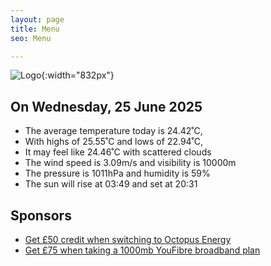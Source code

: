```yaml
---
layout: page
title: Menu
seo: Menu

---
```


![Logo](/images/logo.jpg){:width="832px"}

<!-- weather_marker starts -->
## On Wednesday, 25 June 2025

- The average temperature today is 24.42˚C,
- With highs of 25.55˚C and lows of 22.94˚C,
- It may feel like 24.46˚C with scattered clouds
- The wind speed is 3.09m/s and visibility is 10000m
- The pressure is 1011hPa and humidity is 59%
- The sun will rise at 03:49 and set at 20:31

<!-- weather_marker ends -->

## Sponsors

- [Get £50 credit when switching to Octopus Energy](https://bit.ly/3oD1nnS)
- [Get £75 when taking a 1000mb YouFibre broadband plan](https://aklam.io/91zWhU?)
